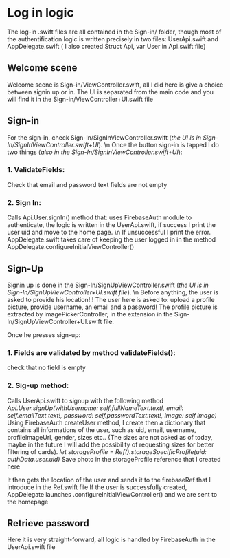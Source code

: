 # Log in logic
The log-in .swift files are all contained in the Sign-in/ folder, though most of the authentification logic is written precisely in two files: UserApi.swift and AppDelegate.swift ( I also created Struct Api, var User in Api.swift file)

## Welcome scene
Welcome scene is Sign-in/ViewController.swift, all I did here is give a choice between signin up or in. The UI is separated from the main code and you will find it in the Sign-in/ViewController+UI.swift file

## Sign-in
For the sign-in, check Sign-In/SignInViewController.swift (*the UI is in Sign-In/SignInViewController.swift+UI*). \n Once the button sign-in is tapped I do two things (*also in the Sign-In/SignInViewController.swift+UI*):
### 1. ValidateFields:
Check that email and password text fields are not empty
### 2. Sign In:
Calls Api.User.signIn() method that: uses FirebaseAuth module to authenticate, the logic is written in the UserApi.swift, if success I print the user uid and move to the home page. \n
If unsuccessful I print the error. AppDelegate.swift takes care of keeping the user logged in in the method AppDelegate.configureInitialViewController()

## Sign-Up
Signin up is done in the Sign-In/SignUpViewController.swift (*the UI is in Sign-In/SignUpViewController+UI.swift file*). \n
Before anything, the user is asked to provide his location!!!
The user here is asked to: upload a profile picture, provide username, an email and a password! 
The profile picture is extracted by imagePickerController, in the extension in the Sign-In/SignUpViewController+UI.swift file.

Once he presses sign-up:
### 1. Fields are validated by method validateFields():
check that no field is empty
### 2. Sig-up method:
Calls UserApi.swift to signup with the following method
*Api.User.signUp(withUsername: self.fullNameText.text!, email: self.emailText.text!, password: self.passwordText.text!, image: self.image)*
Using FirebaseAuth createUser method, I create then a dictionary that contains all informations of the user, such as uid, email, username, profileImageUrl, gender, sizes etc..
{The sizes are not asked as of today, maybe in the future I will add the possibility of requesting sizes for better filtering of cards).
*let storageProfile = Ref().storageSpecificProfile(uid: authData.user.uid)*
Save photo in the storageProfile reference that I created here

It then gets the location of the user and sends it to the firebaseRef that I introduce in the Ref.swift file
If the user is successfully created, AppDelegate launches .configureInitialViewController() and we are sent to the homepage

## Retrieve password
Here it is very straight-forward, all logic is handled by FirebaseAuth in the UserApi.swift file



        






